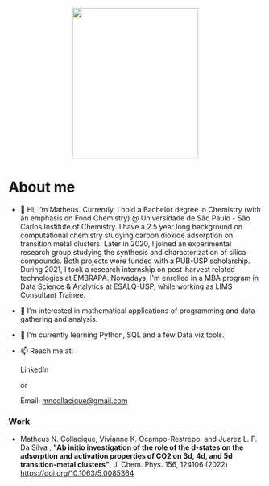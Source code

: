 <p align="center">
<img src="https://user-images.githubusercontent.com/61064593/118993549-fcd65700-b95b-11eb-8a0d-7fdf3b74b50c.png" width="250" height="300">
</p>


<h1> About me </h1>


- 👋 Hi, I’m Matheus. Currently, I hold a Bachelor degree in Chemistry (with an emphasis on Food Chemistry) @ Universidade de São Paulo - São Carlos Institute of Chemistry. I have a 2.5 year long background on computational chemistry studying carbon dioxide adsorption on transition metal clusters. 
Later in 2020, I joined an experimental research group studying the synthesis and characterization of silica compounds. Both projects were funded with a PUB-USP scholarship. During 2021, I took a research internship on post-harvest related technologies at EMBRAPA. Nowadays, I'm enrolled in a MBA program in Data Science & Analytics at ESALQ-USP, while working as LIMS Consultant Trainee.

- 👀 I’m interested in mathematical applications of programming and data gathering and analysis.

- 🌱 I’m currently learning Python, SQL and a few Data viz tools.


- 📫 Reach me at:

  <a href="https://www.linkedin.com/in/mncollacique/">LinkedIn</a> 
  
  or
  
  Email: mncollacique@gmail.com


<h3> Work </h3>

- Matheus N. Collacique, Vivianne K. Ocampo-Restrepo, and Juarez L. F. Da Silva , <b>"Ab initio investigation of the role of the d-states on the adsorption and activation properties of CO2 on 3d, 4d, and 5d transition-metal clusters"</b>, J. Chem. Phys. 156, 124106 (2022) https://doi.org/10.1063/5.0085364



<!---
mathfirez/mathfirez is a ✨ special ✨ repository because its `README.md` (this file) appears on your GitHub profile.
You can click the Preview link to take a look at your changes.
--->
